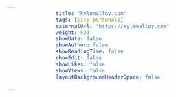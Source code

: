---
                title: "kylemalloy.com"
                tags: [Sito personale]
                externalUrl: "https://kylemalloy.com"
                weight: 521
                showDate: false
                showAuthor: false
                showReadingTime: false
                showEdit: false
                showLikes: false
                showViews: false
                layoutBackgroundHeaderSpace: false
                ---

